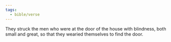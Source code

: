 ```yaml
---
tags:
  - bible/verse
---
```

They struck the men who were at the door of the house with blindness, both small and great, so that they wearied themselves to find the door.